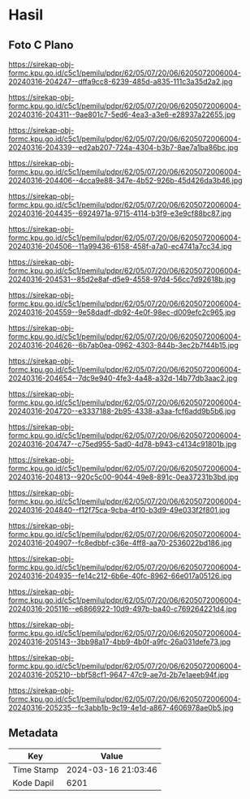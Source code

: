 # Hasil

## Foto C Plano

https://sirekap-obj-formc.kpu.go.id/c5c1/pemilu/pdpr/62/05/07/20/06/6205072006004-20240316-204247--dffa9cc8-6239-485d-a835-111c3a35d2a2.jpg

https://sirekap-obj-formc.kpu.go.id/c5c1/pemilu/pdpr/62/05/07/20/06/6205072006004-20240316-204311--9ae801c7-5ed6-4ea3-a3e6-e28937a22655.jpg

https://sirekap-obj-formc.kpu.go.id/c5c1/pemilu/pdpr/62/05/07/20/06/6205072006004-20240316-204339--ed2ab207-724a-4304-b3b7-8ae7a1ba86bc.jpg

https://sirekap-obj-formc.kpu.go.id/c5c1/pemilu/pdpr/62/05/07/20/06/6205072006004-20240316-204406--4cca9e88-347e-4b52-926b-45d426da3b46.jpg

https://sirekap-obj-formc.kpu.go.id/c5c1/pemilu/pdpr/62/05/07/20/06/6205072006004-20240316-204435--6924971a-9715-4114-b3f9-e3e9cf88bc87.jpg

https://sirekap-obj-formc.kpu.go.id/c5c1/pemilu/pdpr/62/05/07/20/06/6205072006004-20240316-204506--11a99436-6158-458f-a7a0-ec4741a7cc34.jpg

https://sirekap-obj-formc.kpu.go.id/c5c1/pemilu/pdpr/62/05/07/20/06/6205072006004-20240316-204531--85d2e8af-d5e9-4558-97d4-56cc7d92618b.jpg

https://sirekap-obj-formc.kpu.go.id/c5c1/pemilu/pdpr/62/05/07/20/06/6205072006004-20240316-204559--9e58dadf-db92-4e0f-98ec-d009efc2c965.jpg

https://sirekap-obj-formc.kpu.go.id/c5c1/pemilu/pdpr/62/05/07/20/06/6205072006004-20240316-204626--6b7ab0ea-0962-4303-844b-3ec2b7f44b15.jpg

https://sirekap-obj-formc.kpu.go.id/c5c1/pemilu/pdpr/62/05/07/20/06/6205072006004-20240316-204654--7dc9e940-4fe3-4a48-a32d-14b77db3aac2.jpg

https://sirekap-obj-formc.kpu.go.id/c5c1/pemilu/pdpr/62/05/07/20/06/6205072006004-20240316-204720--e3337188-2b95-4338-a3aa-fcf6add9b5b6.jpg

https://sirekap-obj-formc.kpu.go.id/c5c1/pemilu/pdpr/62/05/07/20/06/6205072006004-20240316-204747--c75ed955-5ad0-4d78-b943-c4134c91801b.jpg

https://sirekap-obj-formc.kpu.go.id/c5c1/pemilu/pdpr/62/05/07/20/06/6205072006004-20240316-204813--920c5c00-9044-49e8-891c-0ea37231b3bd.jpg

https://sirekap-obj-formc.kpu.go.id/c5c1/pemilu/pdpr/62/05/07/20/06/6205072006004-20240316-204840--f12f75ca-9cba-4f10-b3d9-49e033f2f801.jpg

https://sirekap-obj-formc.kpu.go.id/c5c1/pemilu/pdpr/62/05/07/20/06/6205072006004-20240316-204907--fc8edbbf-c36e-4ff8-aa70-2536022bd186.jpg

https://sirekap-obj-formc.kpu.go.id/c5c1/pemilu/pdpr/62/05/07/20/06/6205072006004-20240316-204935--fe14c212-6b6e-40fc-8962-66e017a05126.jpg

https://sirekap-obj-formc.kpu.go.id/c5c1/pemilu/pdpr/62/05/07/20/06/6205072006004-20240316-205116--e6866922-10d9-497b-ba40-c769264221d4.jpg

https://sirekap-obj-formc.kpu.go.id/c5c1/pemilu/pdpr/62/05/07/20/06/6205072006004-20240316-205143--3bb98a17-4bb9-4b0f-a9fc-26a031defe73.jpg

https://sirekap-obj-formc.kpu.go.id/c5c1/pemilu/pdpr/62/05/07/20/06/6205072006004-20240316-205210--bbf58cf1-9647-47c9-ae7d-2b7e1aeeb94f.jpg

https://sirekap-obj-formc.kpu.go.id/c5c1/pemilu/pdpr/62/05/07/20/06/6205072006004-20240316-205235--fc3abb1b-9c19-4e1d-a867-4606978ae0b5.jpg


## Metadata

| Key        | Value               |
| ---------- | ------------------- |
| Time Stamp | 2024-03-16 21:03:46 |
| Kode Dapil | 6201                |



